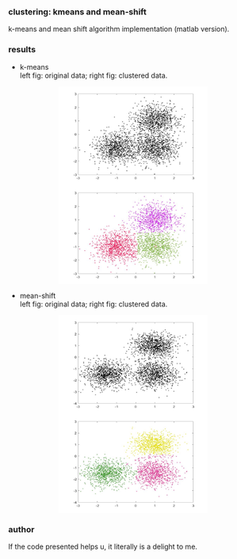 ### clustering: kmeans and mean-shift
k-means and mean shift algorithm implementation (matlab version).  

### results

- k-means  
left fig: original data; right fig: clustered data.
<div align="center">
<img src="https://github.com/gg-z/clustering_kmeans_mean_shift/blob/master/res_img/k-means_points_ori.jpg" width = "300" height = "200" alt="original_data" align=center />
<img src="https://github.com/gg-z/clustering_kmeans_mean_shift/blob/master/res_img/k-means_partitioned.jpg" width = "300" height = "200" alt="result" align=center /> 
</div>

- mean-shift  
left fig: original data; right fig: clustered data.
<div align="center">
 <img src="https://github.com/gg-z/clustering_kmeans_mean_shift/blob/master/res_img/mean-shift_orig.jpg" width = "300" height = "200" alt="original_data" align=center />
 <img src="https://github.com/gg-z/clustering_kmeans_mean_shift/blob/master/res_img/mean-shift_final_results.jpg" width = "300" height = "200" alt="result" align=center />
</div>

### author
If the code presented helps u, it literally is a delight to me.

